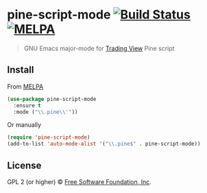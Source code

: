 # pine-script-mode [![Build Status](https://travis-ci.org/EricCrosson/pine-script-mode.svg?branch=master)](https://travis-ci.org/EricCrosson/pine-script-mode) [![MELPA](https://melpa.org/packages/pine-script-mode-badge.svg)](https://melpa.org/#/pine-script-mode)

> GNU Emacs major-mode for [Trading View](https://tradingview.com) Pine script

## Install

From [MELPA](https://melpa.org/)

```lisp
(use-package pine-script-mode
  :ensure t
  :mode ("\\.pine\\'"))
```

Or manually

```lisp
(require 'pine-script-mode)
(add-to-list 'auto-mode-alist '("\\.pine$" . pine-script-mode))
```

## License

GPL 2 (or higher) © [Free Software Foundation, Inc](http://www.fsf.org/about).
